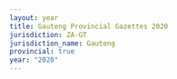 ```yaml
---
layout: year
title: Gauteng Provincial Gazettes 2020
jurisdiction: ZA-GT
jurisdiction_name: Gauteng
provincial: true
year: "2020"
---
```

